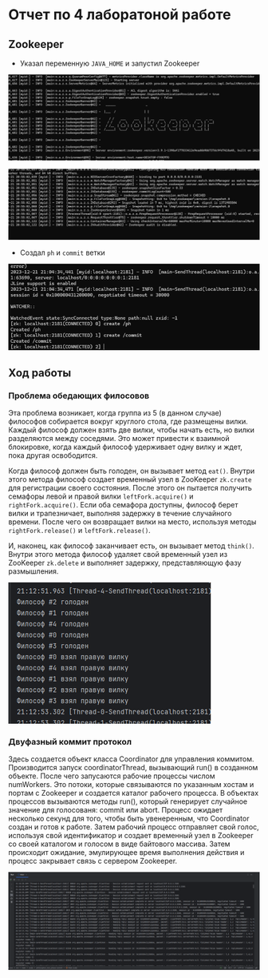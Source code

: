# Отчет по 4 лаборатоной работе

## Zookeeper
- Указал переменную `JAVA_HOME` и запустил Zookeeper

![alt text](images/Zookeeper_start_1.png)

![alt text](images/Zookeeper_start_2.png)

- Создал `ph` и `commit` ветки

![alt text](images/ph_commit.png)

## Ход работы

### Проблема обедающих филосовов

Эта проблема возникает, когда группа из 5 (в данном случае) философов собирается вокруг круглого стола, где размещены вилки. Каждый философ должен взять две вилки, чтобы начать есть, но вилки разделяются между соседями. Это может привести к взаимной блокировке, когда каждый философ удерживает одну вилку и ждет, пока другая освободится.

Когда философ должен быть голоден, он вызывает метод `eat()`. Внутри этого метода философ создает временный узел в ZooKeeper `zk.create` для регистрации своего состояния. После этого он пытается получить семафоры левой и правой вилки `leftFork.acquire()` и `rightFork.acquire()`. Если оба семафора доступны, философ берет вилки и трапезничает, выполняя задержку в течение случайного времени. После чего он возвращает вилки на место, используя методы `rightFork.release()` и `leftFork.release()`.

И, наконец, как философ заканчивает есть, он вызывает метод `think()`. Внутри этого метода философ удаляет свой временный узел из ZooKeeper `zk.delete` и выполняет задержку, представляющую фазу размышления.

![alt text](images/ph_trace.png)

### Двуфазный коммит протокол

Здесь создается объект класса Coordinator для управления коммитом. Производится запуск coordinatorThread, вызывающий run() в созданном объекте. После чего запусаются рабочие процессы числом numWorkers. Это потоки, которые связываются по указанным хостам и портам с Zookeeper и создается каталог рабочего процесса. В объектах процессов вызываются методы run(), который генерирует случайное значение для голосованя: commit или abort.
Процесс ожидает несколько секунд для того, чтобы быть увенеренным, что Coordinator создан и готов к работе. Затем рабочий процесс отправляет свой голос, используя свой идентификатор и создает временный узел в Zookeeper со своей каталогом и голосом в виде байтового массива. Затем происходит ожидание, эмулирующее время выполнения действия и процесс закрывает связь с сервером Zookeeper.

![alt text](images/commit_trace.png)
